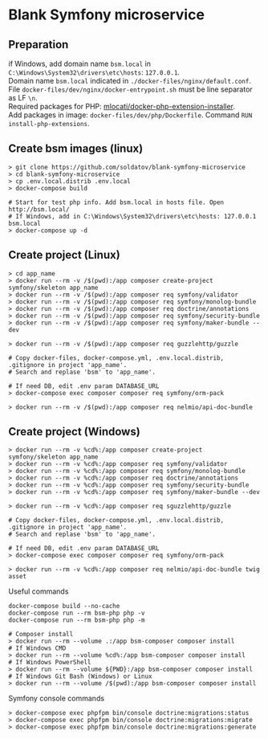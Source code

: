 # Blank Symfony microservice

## Preparation

if Windows, add domain name `bsm.local` in `C:\Windows\System32\drivers\etc\hosts`: `127.0.0.1`.  
Domain name `bsm.local` indicated in `./docker-files/nginx/default.conf`.  
File `docker-files/dev/nginx/docker-entrypoint.sh` must be line separator as LF `\n`.  
Required packages for PHP: [mlocati/docker-php-extension-installer](https://github.com/mlocati/docker-php-extension-installer).  
Add packages in image: `docker-files/dev/php/Dockerfile`. Command `RUN install-php-extensions`.

## Create bsm images (linux)
```
> git clone https://github.com/soldatov/blank-symfony-microservice
> cd blank-symfony-microservice
> cp .env.local.distrib .env.local
> docker-compose build

# Start for test php info. Add bsm.local in hosts file. Open http://bsm.local/
# If Windows, add in C:\Windows\System32\drivers\etc\hosts: 127.0.0.1 bsm.local
> docker-compose up -d
```

## Create project (Linux)
```
> cd app_name
> docker run --rm -v /$(pwd):/app composer create-project symfony/skeleton app_name
> docker run --rm -v /$(pwd):/app composer req symfony/validator
> docker run --rm -v /$(pwd):/app composer req symfony/monolog-bundle
> docker run --rm -v /$(pwd):/app composer req doctrine/annotations
> docker run --rm -v /$(pwd):/app composer req symfony/security-bundle
> docker run --rm -v /$(pwd):/app composer req symfony/maker-bundle --dev

> docker run --rm -v /$(pwd):/app composer req guzzlehttp/guzzle

# Copy docker-files, docker-compose.yml, .env.local.distrib, .gitignore in project 'app_name'.
# Search and replase 'bsm' to 'app_name'.

# If need DB, edit .env param DATABASE_URL
> docker-compose exec composer composer req symfony/orm-pack

> docker run --rm -v /$(pwd):/app composer req nelmio/api-doc-bundle
```

## Create project (Windows)
```
> docker run --rm -v %cd%:/app composer create-project symfony/skeleton app_name
> docker run --rm -v %cd%:/app composer req symfony/validator
> docker run --rm -v %cd%:/app composer req symfony/monolog-bundle
> docker run --rm -v %cd%:/app composer req doctrine/annotations
> docker run --rm -v %cd%:/app composer req symfony/security-bundle
> docker run --rm -v %cd%:/app composer req symfony/maker-bundle --dev

> docker run --rm -v %cd%:/app composer req sguzzlehttp/guzzle

# Copy docker-files, docker-compose.yml, .env.local.distrib, .gitignore in project 'app_name'.
# Search and replase 'bsm' to 'app_name'.

# If need DB, edit .env param DATABASE_URL
> docker-compose exec composer composer req symfony/orm-pack

> docker run --rm -v %cd%:/app composer req nelmio/api-doc-bundle twig asset
```

Useful commands
```
docker-compose build --no-cache
docker-compose run --rm bsm-php php -v
docker-compose run --rm bsm-php php -m

# Composer install
> docker run --rm --volume .:/app bsm-composer composer install
# If Windows CMD
> docker run --rm --volume %cd%:/app bsm-composer composer install
# If Windows PowerShell
> docker run --rm --volume ${PWD}:/app bsm-composer composer install
# If Windows Git Bash (Windows) or Linux
> docker run --rm --volume /$(pwd):/app bsm-composer composer install
```

Symfony console commands
```
> docker-compose exec phpfpm bin/console doctrine:migrations:status
> docker-compose exec phpfpm bin/console doctrine:migrations:migrate
> docker-compose exec phpfpm bin/console doctrine:migrations:generate
```